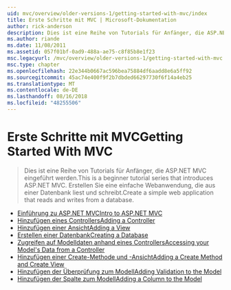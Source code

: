 ```yaml
---
uid: mvc/overview/older-versions-1/getting-started-with-mvc/index
title: Erste Schritte mit MVC | Microsoft-Dokumentation
author: rick-anderson
description: Dies ist eine Reihe von Tutorials für Anfänger, die ASP.NET MVC eingeführt werden. Erstellen Sie eine einfache Webanwendung, die aus einer Datenbank liest und schreibt.
ms.author: riande
ms.date: 11/08/2011
ms.assetid: 057f01bf-0ad9-488a-ae75-c8f85b8e1f23
msc.legacyurl: /mvc/overview/older-versions-1/getting-started-with-mvc
msc.type: chapter
ms.openlocfilehash: 22e344b0667ac596bea75884df6aadd8e6a5ff92
ms.sourcegitcommit: 45ac74e400f9f2b7dbded66297730f6f14a4eb25
ms.translationtype: MT
ms.contentlocale: de-DE
ms.lasthandoff: 08/16/2018
ms.locfileid: "48255506"
---
```

<a name="getting-started-with-mvc"></a><span data-ttu-id="913fd-104">Erste Schritte mit MVC</span><span class="sxs-lookup"><span data-stu-id="913fd-104">Getting Started With MVC</span></span>
====================
> <span data-ttu-id="913fd-105">Dies ist eine Reihe von Tutorials für Anfänger, die ASP.NET MVC eingeführt werden.</span><span class="sxs-lookup"><span data-stu-id="913fd-105">This is a beginner tutorial series that introduces ASP.NET MVC.</span></span> <span data-ttu-id="913fd-106">Erstellen Sie eine einfache Webanwendung, die aus einer Datenbank liest und schreibt.</span><span class="sxs-lookup"><span data-stu-id="913fd-106">Create a simple web application that reads and writes from a database.</span></span>


- [<span data-ttu-id="913fd-107">Einführung zu ASP.NET MVC</span><span class="sxs-lookup"><span data-stu-id="913fd-107">Intro to ASP.NET MVC</span></span>](getting-started-with-mvc-part1.md)
- [<span data-ttu-id="913fd-108">Hinzufügen eines Controllers</span><span class="sxs-lookup"><span data-stu-id="913fd-108">Adding a Controller</span></span>](getting-started-with-mvc-part2.md)
- [<span data-ttu-id="913fd-109">Hinzufügen einer Ansicht</span><span class="sxs-lookup"><span data-stu-id="913fd-109">Adding a View</span></span>](getting-started-with-mvc-part3.md)
- [<span data-ttu-id="913fd-110">Erstellen einer Datenbank</span><span class="sxs-lookup"><span data-stu-id="913fd-110">Creating a Database</span></span>](getting-started-with-mvc-part4.md)
- [<span data-ttu-id="913fd-111">Zugreifen auf Modelldaten anhand eines Controllers</span><span class="sxs-lookup"><span data-stu-id="913fd-111">Accessing your Model's Data from a Controller</span></span>](getting-started-with-mvc-part5.md)
- [<span data-ttu-id="913fd-112">Hinzufügen einer Create-Methode und -Ansicht</span><span class="sxs-lookup"><span data-stu-id="913fd-112">Adding a Create Method and Create View</span></span>](getting-started-with-mvc-part6.md)
- [<span data-ttu-id="913fd-113">Hinzufügen der Überprüfung zum Modell</span><span class="sxs-lookup"><span data-stu-id="913fd-113">Adding Validation to the Model</span></span>](getting-started-with-mvc-part7.md)
- [<span data-ttu-id="913fd-114">Hinzufügen der Spalte zum Modell</span><span class="sxs-lookup"><span data-stu-id="913fd-114">Adding a Column to the Model</span></span>](getting-started-with-mvc-part8.md)
